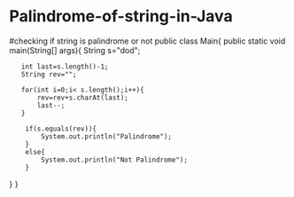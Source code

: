 # Palindrome-of-string-in-Java
#checking if string is palindrome or not
public class Main{
    public static void main(String[] args){
       String s="dod";
       
       int last=s.length()-1;
       String rev="";
       
       for(int i=0;i< s.length();i++){
           rev=rev+s.charAt(last);
           last--;
       }
      
        if(s.equals(rev)){
            System.out.println("Palindrome");
        }
        else{
            System.out.println("Not Palindrome");
        }
       
  }
}



